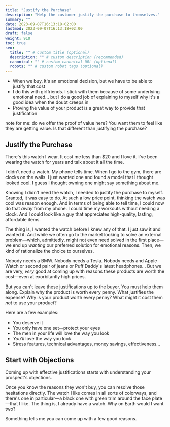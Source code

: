 ```yaml
---
title: "Justify the Purchase"
description: "Help the customer justify the purchase to themselves."
summary: ""
date: 2023-09-07T16:13:18+02:00
lastmod: 2023-09-07T16:13:18+02:00
draft: false
weight: 910
toc: true
seo:
  title: "" # custom title (optional)
  description: "" # custom description (recommended)
  canonical: "" # custom canonical URL (optional)
  robots: "" # custom robot tags (optional)
---
```

* When we buy, it's an emotional decision, but we have to be able to justify that cost
* I do this with girlfriends. I stick with them because of some underlying emotional need... but I do a good job of explaining to myself why it's a good idea when the doubt creeps in
* Proving the value of your product is a great way to provide that justification

note for me: do we offer the proof of value here? You want them to feel like they are getting value. Is that different than justifying the purchase?

## Justify the Purchase
There's this watch I wear. It cost me less than $20 and I love it. I've been wearing the watch for years and talk about it all the time.

I didn't need a watch. My phone tells time. When I go to the gym, there are clocks on the walls. I just wanted one and found a model that I thought looked [cool](https://www.amazon.com/Casio-F91W-1-Classic-Resin-Digital/dp/B000GAWSDG/ref=sr_1_1?dib=eyJ2IjoiMSJ9.FkZjUkE6KdP8UR5WvF6UPgd7okEaSJWeZWVTjN7g0uUnyTvVt2q4xJV4fBnt2DY991YJ4KImO9z2Pux9CVhB-G9eAw4kQHs2hiROOsvrq1HQswADidRjtdyRANAGJDknyv_fKP31sK5h-ryq9H4c8grI5L5_HIQEJvE4ulZ06SDmSiKstLU18nLDMd5-YdUJpPP_VqFFc71DQJHWfElMudPHhnM6LKb1lJD9IcWe2ZI9ePSXTYd6vvmUxOU6_OsgEOlGLLudCMtuO4F59vDhlHRikcO2MW9Q6z5d0jPijTw.ubP82b2WrPdK53SRtmonLvh2WBBkOoX2qYMuxt8xQPU&dib_tag=se&keywords=casio%2Bf91w&qid=1742049440&sr=8-1&th=1). I guess I thought owning one might say something about me.

Knowing I didn't need the watch, I needed to justify the purchase to myself. Granted, it was easy to do. At such a low price point, thinking the watch was cool was reason enough. And in terms of being able to tell time, I could now do that *away* from my phone. I could time my workouts without needing a clock. And I could look like a guy that appreciates high-quality, lasting, affordable items.

The thing is, I wanted the watch before I knew any of that. I just saw it and wanted it. And while we often go to the market looking to solve an external problem&mdash;which, admittedly, might not even need solved in the first place&mdash;we end up *wanting* our preferred solution for emotional reasons. Then, we kind of rationalize the choice to ourselves.

Nobody needs a BMW. Nobody needs a Tesla. Nobody needs and Apple Watch or second pair of jeans or Puff Daddy's latest headphones... But we are very, *very* good at coming up with reasons these products are worth the cost&mdash;even at exorbitantly high prices.

But you can't leave these justifications up to the buyer. You must help them along. Explain why the product is worth every penny. What justifies the expense? Why is your product worth every penny? What might it cost them *not* to use your product?

Here are a few examples:

* You deserve it
* You only have one set&mdash;protect your eyes
* The men in your life will love the way you look
* *You'll* love the way you look
* Stress features, technical advantages, money savings, effectiveness…

## Start with Objections

Coming up with effective justifications starts with understanding your prospect's objections.

Once you know the reasons they won't buy, you can resolve those hesitations directly. The watch I like comes in all sorts of colorways, and there's one in particular&mdash;a black one with green trim around the face plate&mdash;that I like. The thing is, I already have a watch. Why on Earth would I want two?

Something tells me you can come up with a few good reasons.
